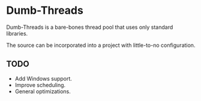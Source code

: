 Dumb-Threads
====

Dumb-Threads is a bare-bones thread pool that uses only standard libraries. 

The source can be incorporated into a project with little-to-no configuration.

TODO
----

*	Add Windows support.
*	Improve scheduling.
*	General optimizations.
